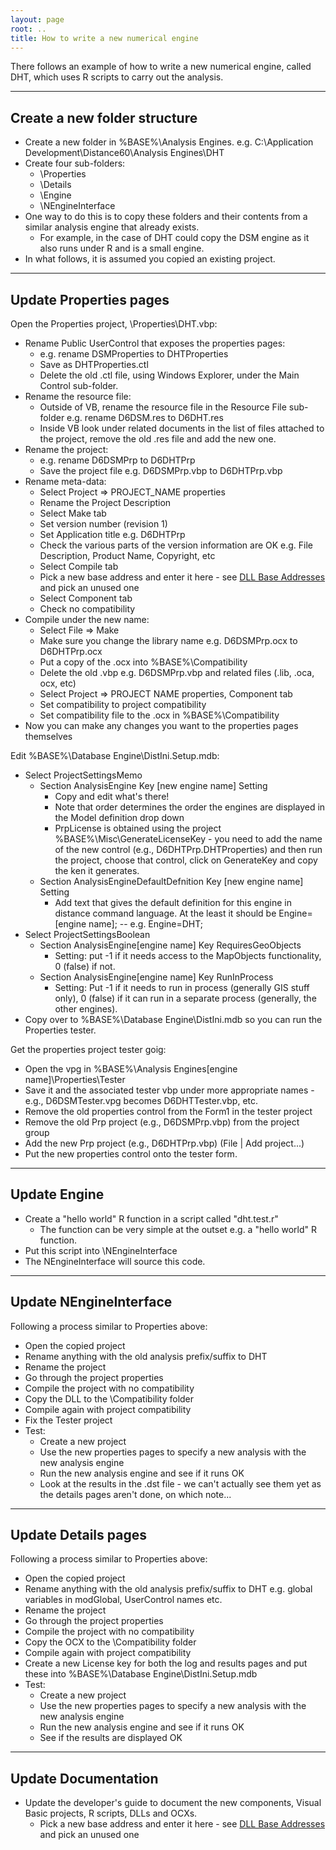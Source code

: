 ```yaml
---
layout: page
root: ..
title: How to write a new numerical engine
---
```


There follows an example of how to write a new numerical engine, called DHT, which uses R scripts to carry out the analysis.

---

## Create a new folder structure

* Create a new folder in %BASE%\Analysis Engines. e.g. C:\Application Development\Distance60\Analysis Engines\DHT
* Create four sub-folders: 
  - \Properties
  - \Details
  - \Engine
  - \NEngineInterface
* One way to do this is to copy these folders and their contents from a similar analysis engine that already exists. 
  - For example, in the case of DHT could copy the DSM engine as it also runs under R and is a small engine.
* In what follows, it is assumed you copied an existing project.

---

## Update Properties pages

Open the Properties project, \Properties\DHT.vbp:

* Rename Public UserControl that exposes the properties pages:
  - e.g. rename DSMProperties to DHTProperties
  - Save as DHTProperties.ctl
  - Delete the old .ctl file, using Windows Explorer, under the Main Control sub-folder.
* Rename the resource file:
  - Outside of VB, rename the resource file in the Resource File sub-folder e.g. rename D6DSM.res to D6DHT.res
  - Inside VB look under related documents in the list of files attached to the project, remove the old .res file and add the new one.
* Rename the project:
  - e.g. rename D6DSMPrp to D6DHTPrp
  - Save the project file e.g. D6DSMPrp.vbp to D6DHTPrp.vbp
* Rename meta-data:
  - Select Project => PROJECT_NAME properties
  - Rename the Project Description
  - Select Make tab
  - Set version number (revision 1)
  - Set Application title e.g. D6DHTPrp
  - Check the various parts of the version information are OK e.g. File Description, Product Name, Copyright, etc
  - Select Compile tab
  - Pick a new base address and enter it here - see [DLL Base Addresses](./DllBaseAddresses.html) and pick an unused one
  - Select Component tab
  - Check no compatibility
* Compile under the new name:
  - Select File => Make
  - Make sure you change the library name e.g. D6DSMPrp.ocx to D6DHTPrp.ocx
  - Put a copy of the .ocx into %BASE%\Compatibility
  - Delete the old .vbp e.g. D6DSMPrp.vbp and related files (.lib, .oca, ocx, etc)
  - Select Project => PROJECT NAME properties, Component tab
  - Set compatibility to project compatibility
  - Set compatibility file to the .ocx in %BASE%\Compatibility
* Now you can make any changes you want to the properties pages themselves

Edit %BASE%\Database Engine\DistIni.Setup.mdb:

* Select ProjectSettingsMemo
  - Section AnalysisEngine Key [new engine name] Setting
    - Copy and edit what's there!
    - Note that order determines the order the engines are displayed in the Model definition drop down
    -  PrpLicense is obtained using the project %BASE%\Misc\GenerateLicenseKey - you need to add the name of the new control (e.g., D6DHTPrp.DHTProperties) and then run the project, choose that control, click on GenerateKey and copy the ken it generates.
  - Section AnalysisEngineDefaultDefnition Key [new engine name] Setting
    - Add text that gives the default definition for this engine in distance command language.  At the least it should be Engine=[engine name]; -- e.g. Engine=DHT;
* Select ProjectSettingsBoolean
  - Section AnalysisEngine[engine name] Key RequiresGeoObjects
    - Setting: put -1 if it needs access to the MapObjects functionality, 0 (false) if not.
  - Section AnalysisEngine[engine name] Key RunInProcess
    - Setting: Put -1 if it needs to run in process (generally GIS stuff only), 0 (false) if it can run in a separate process (generally, the other engines).
* Copy over to %BASE%\Database Engine\DistIni.mdb so you can run the Properties tester.

Get the properties project tester goig:

* Open the vpg in %BASE%\Analysis Engines\[engine name]\Properties\Tester
* Save it and the associated tester vbp under more appropriate names - e.g., D6DSMTester.vpg becomes D6DHTTester.vbp, etc.
* Remove the old properties control from the Form1 in the tester project
* Remove the old Prp project (e.g., D6DSMPrp.vbp) from the project group
* Add the  new Prp project (e.g., D6DHTPrp.vbp) (File | Add project...)
* Put the new properties control onto the tester form.

---

## Update Engine

* Create a "hello world" R function in a script called "dht.test.r"
  - The function can be very simple at the outset e.g. a "hello world" R function.
* Put this script into \NEngineInterface
* The NEngineInterface will source this code.

---

## Update NEngineInterface

Following a process similar to Properties above:

* Open the copied project
* Rename anything with the old analysis prefix/suffix to DHT
* Rename the project
* Go through the project properties
* Compile the project with no compatibility
* Copy the DLL to the \Compatibility folder
* Compile again with project compatibility
* Fix the Tester project
* Test:
  - Create a new project
  - Use the new properties pages to specify a new analysis with the new analysis engine
  - Run the new analysis engine and see if it runs OK
  - Look at the results in the .dst file - we can't actually see them yet as the details pages aren't done, on which note...

---

## Update Details pages

Following a process similar to Properties above:

* Open the copied project
* Rename anything with the old analysis prefix/suffix to DHT e.g. global variables in modGlobal, UserControl names etc.
* Rename the project
* Go through the project properties
* Compile the project with no compatibility
* Copy the OCX to the \Compatibility folder
* Compile again with project compatibility
* Create a new License key for both the log and results pages and put these into %BASE%\Database Engine\DistIni.Setup.mdb
* Test:
  - Create a new project
  - Use the new properties pages to specify a new analysis with the new analysis engine
  - Run the new analysis engine and see if it runs OK
  - See if the results are displayed OK

---

## Update Documentation

* Update the developer's guide to document the new components, Visual Basic projects, R scripts, DLLs and OCXs.
  - Pick a new base address and enter it here - see [DLL Base Addresses](./DllBaseAddresses.html) and pick an unused one
